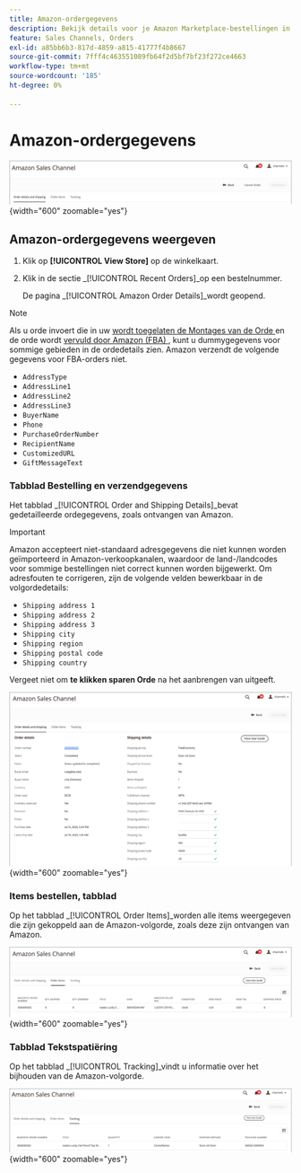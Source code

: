 ```yaml
---
title: Amazon-ordergegevens
description: Bekijk details voor je Amazon Marketplace-bestellingen in Adobe Commerce of Magento Open Source Admin.
feature: Sales Channels, Orders
exl-id: a85bb6b3-817d-4859-a815-41777f4b8667
source-git-commit: 7fff4c463551089fb64f2d5bf7bf23f272ce4663
workflow-type: tm+mt
source-wordcount: '185'
ht-degree: 0%

---
```


# Amazon-ordergegevens

![ de ordedetails van Amazon ](assets/amazon-order-details-header.png){width="600" zoomable="yes"}

## Amazon-ordergegevens weergeven

1. Klik op **[!UICONTROL View Store]** op de winkelkaart.

1. Klik in de sectie _[!UICONTROL Recent Orders]_op een bestelnummer.

   De pagina _[!UICONTROL Amazon Order Details]_wordt geopend.

>[!NOTE]
>
>Als u orde invoert die in uw [ wordt toegelaten de Montages van de Orde ](./order-settings.md) en de orde wordt [ vervuld door Amazon (FBA) ](./fulfilled-by.md), kunt u dummygegevens voor sommige gebieden in de ordedetails zien. Amazon verzendt de volgende gegevens voor FBA-orders niet.
>
> - `AddressType`
> - `AddressLine1`
> - `AddressLine2`
> - `AddressLine3`
> - `BuyerName`
> - `Phone`
> - `PurchaseOrderNumber`
> - `RecipientName`
> - `CustomizedURL`
> - `GiftMessageText`

### Tabblad Bestelling en verzendgegevens

Het tabblad _[!UICONTROL Order and Shipping Details]_bevat gedetailleerde ordegegevens, zoals ontvangen van Amazon.

>[!IMPORTANT]
>
>Amazon accepteert niet-standaard adresgegevens die niet kunnen worden geïmporteerd in Amazon-verkoopkanalen, waardoor de land-/landcodes voor sommige bestellingen niet correct kunnen worden bijgewerkt. Om adresfouten te corrigeren, zijn de volgende velden bewerkbaar in de volgordedetails:
>
>- `Shipping address 1`
>- `Shipping address 2`
>- `Shipping address 3`
>- `Shipping city`
>- `Shipping region`
>- `Shipping postal code`
>- `Shipping country`
>
>Vergeet niet om **te klikken sparen Orde** na het aanbrengen van uitgeeft.

![ orde en Verzenddetails ](assets/amazon-order-details.png){width="600" zoomable="yes"}

### Items bestellen, tabblad

Op het tabblad _[!UICONTROL Order Items]_worden alle items weergegeven die zijn gekoppeld aan de Amazon-volgorde, zoals deze zijn ontvangen van Amazon.

![ de Details van het Punt van de Orde ](assets/amazon-order-item-details.png){width="600" zoomable="yes"}

### Tabblad Tekstspatiëring

Op het tabblad _[!UICONTROL Tracking]_vindt u informatie over het bijhouden van de Amazon-volgorde.

![ het Volgen details ](assets/amazon-order-tracking-details.png){width="600" zoomable="yes"}
